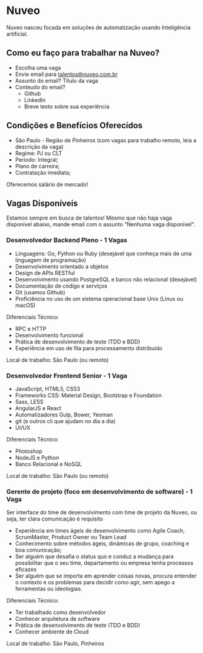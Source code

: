 # Nuveo
Nuveo nasceu focada em soluções de automatização usando Inteligência artificial.

## Como eu faço para trabalhar na Nuveo?

- Escolha uma vaga
- Envie email para talentos@nuveo.com.br
- Assunto do email? Titulo da vaga
- Conteudo do email?
  * Github
  * LinkedIn
  * Breve texto sobre sua experiência

## Condições e Benefícios Oferecidos

- São Paulo - Região de Pinheiros (com vagas para trabalho remoto, leia a descrição da vaga)
- Regime: PJ ou CLT
- Período: Integral;
- Plano de carreira;
- Contratação imediata;

Oferecemos salário de mercado!

## Vagas Disponíveis

Estamos sempre em busca de talentos! Mesmo que não haja vaga disponível abaixo, mande email com o assunto "Nenhuma vaga disponível".

### Desenvolvedor Backend Pleno - 1 Vagas

- Linguagens: Go, Python ou Ruby (desejável que conheça mais de uma linguagem de programação)
- Desenvolvimento orientado a objetos
- Design de APIs RESTful
- Desenvolvimento usando PostgreSQL e banco não relacional (desejável)
- Documentação de código e serviços
- Git (usamos Github)
- Proficiência no uso de um sistema operacional base Unix (Linux ou macOS)

Diferenciais Técnico:
- RPC e HTTP
- Desenvolvimento funcional
- Prática de desenvolvimento de teste (TDD e BDD)
- Experiência em uso de fila para processamento distribuído

Local de trabalho:
São Paulo (ou remoto)

### Desenvolvedor Frontend Senior - 1 Vaga

- JavaScript, HTML5, CSS3
- Frameworks CSS: Material Design, Bootstrap e Foundation
- Sass, LESS
- AngularJS e React
- Automatizadores Gulp, Bower, Yeoman
- git (e outros cli que ajudam no dia a dia)
- UI/UX

Diferenciais Técnico:
- Photoshop
- NodeJS e Python
- Banco Relacional e NoSQL

Local de trabalho:
São Paulo (ou remoto)

### Gerente de projeto (foco em desenvolvimento de software) - 1 Vaga

Ser interface do time de desenvolvimento com time de projeto da Nuveo, ou seja, ter clara comunicação é requisito

- Experiência em times ágeis de desenvolvimento como Agile Coach, ScrumMaster, Product Owner ou Team Lead
- Conhecimento sobre métodos ágeis, dinâmicas de grupo, coaching e boa comunicação;
- Ser alguém que desafia o status quo e conduz a mudança para possibilitar que o seu time, departamento ou empresa tenha processos eficazes
- Ser alguém que se importa em aprender coisas novas, procura entender o contexto e os problemas para decidir como agir, sem apego a ferramentas ou ideologias.

Diferenciais Técnico:
- Ter trabalhado como desenvolvedor
- Conhecer arquitetura de software
- Prática de desenvolvimento de teste (TDD e BDD)
- Conhecer ambiente de Cloud

Local de trabalho:
São Paulo, Pinheiros

